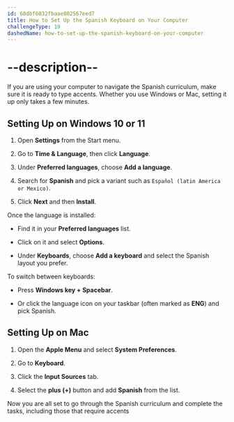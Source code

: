 ```yaml
---
id: 68dbf6032fbaae802567eed7
title: How to Set Up the Spanish Keyboard on Your Computer
challengeType: 19
dashedName: how-to-set-up-the-spanish-keyboard-on-your-computer
---
```


# --description--

If you are using your computer to navigate the Spanish curriculum, make sure it is ready to type accents. Whether you use Windows or Mac, setting it up only takes a few minutes.

## Setting Up on Windows 10 or 11  

1. Open **Settings** from the Start menu.

2. Go to **Time & Language**, then click **Language**.

3. Under **Preferred languages**, choose **Add a language**.

4. Search for **Spanish** and pick a variant such as `Español (latin America or Mexico)`.

5. Click **Next** and then **Install**.


Once the language is installed:  

- Find it in your **Preferred languages** list.

- Click on it and select **Options**.

- Under **Keyboards**, choose **Add a keyboard** and select the Spanish layout you prefer.
 

To switch between keyboards:  

- Press **Windows key + Spacebar**.

- Or click the language icon on your taskbar (often marked as **ENG**) and pick Spanish.


## Setting Up on Mac  

1. Open the **Apple Menu** and select **System Preferences**.

2. Go to **Keyboard**.

3. Click the **Input Sources** tab.

4. Select the **plus (+)** button and add **Spanish** from the list.  

Now you are all set to go through the Spanish curriculum and complete the tasks, including those that require accents

